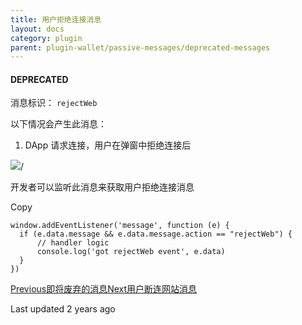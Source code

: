 ```yaml
---
title: 用户拒绝连接消息
layout: docs
category: plugin
parent: plugin-wallet/passive-messages/deprecated-messages
---
```


#### **DEPRECATED**

消息标识： `rejectWeb`

以下情况会产生此消息：

  1. DApp 请求连接，用户在弹窗中拒绝连接后

![](https://docs-zh.tronlink.org/~gitbook/image?url=https%3A%2F%2F1166523713-files.gitbook.io%2F%7E%2Ffiles%2Fv0%2Fb%2Fgitbook-x-prod.appspot.com%2Fo%2Fspaces%252FCXoQmcUHNY97twQ2Y2PY%252Fuploads%252FDKEjxSUrX3J3UCrRegzs%252FrejectWeb.png%3Falt%3Dmedia%26token%3Dc4485394-d713-4c90-8413-b1fd1af44b31&width=300&dpr=4&quality=100&sign=c0f84da4&sv=2)/

开发者可以监听此消息来获取用户拒绝连接消息

Copy

    window.addEventListener('message', function (e) {
      if (e.data.message && e.data.message.action == "rejectWeb") {
          // handler logic
          console.log('got rejectWeb event', e.data)
      }
    })

[Previous即将废弃的消息](https://docs-zh.tronlink.org/cha-jian-qian-bao/bei-dong-jie-shou-tronlink-cha-jian-de-xiao-xi/ji-jiang-fei-qi-de-xiao-xi)[Next用户断连网站消息](https://docs-zh.tronlink.org/cha-jian-qian-bao/bei-dong-jie-shou-tronlink-cha-jian-de-xiao-xi/ji-jiang-fei-qi-de-xiao-xi/yong-hu-duan-lian-wang-zhan-xiao-xi)

Last updated 2 years ago